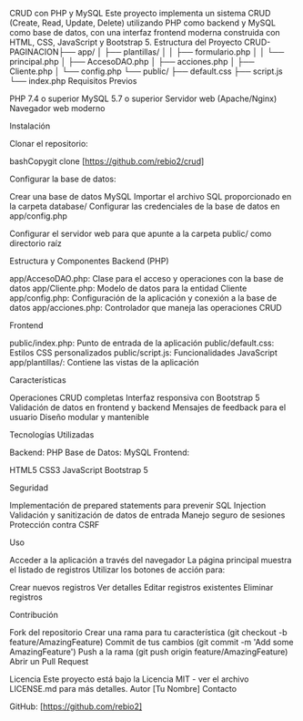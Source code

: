 CRUD con PHP y MySQL
Este proyecto implementa un sistema CRUD (Create, Read, Update, Delete) utilizando PHP como backend y MySQL como base de datos, con una interfaz frontend moderna construida con HTML, CSS, JavaScript y Bootstrap 5.
Estructura del Proyecto
CRUD-PAGINACION├── app/
│   ├── plantillas/
│   │   ├── formulario.php
│   │   └── principal.php
│   ├── AccesoDAO.php
│   ├── acciones.php
│   ├── Cliente.php
│   └── config.php
└── public/
    ├── default.css
    ├── script.js
    └── index.php
Requisitos Previos

PHP 7.4 o superior
MySQL 5.7 o superior
Servidor web (Apache/Nginx)
Navegador web moderno

Instalación

Clonar el repositorio:

bashCopygit clone [https://github.com/rebio2/crud]

Configurar la base de datos:

Crear una base de datos MySQL
Importar el archivo SQL proporcionado en la carpeta database/
Configurar las credenciales de la base de datos en app/config.php


Configurar el servidor web para que apunte a la carpeta public/ como directorio raíz

Estructura y Componentes
Backend (PHP)

app/AccesoDAO.php: Clase para el acceso y operaciones con la base de datos
app/Cliente.php: Modelo de datos para la entidad Cliente
app/config.php: Configuración de la aplicación y conexión a la base de datos
app/acciones.php: Controlador que maneja las operaciones CRUD

Frontend

public/index.php: Punto de entrada de la aplicación
public/default.css: Estilos CSS personalizados
public/script.js: Funcionalidades JavaScript
app/plantillas/: Contiene las vistas de la aplicación

Características

Operaciones CRUD completas
Interfaz responsiva con Bootstrap 5
Validación de datos en frontend y backend
Mensajes de feedback para el usuario
Diseño modular y mantenible

Tecnologías Utilizadas

Backend: PHP
Base de Datos: MySQL
Frontend:

HTML5
CSS3
JavaScript
Bootstrap 5



Seguridad

Implementación de prepared statements para prevenir SQL Injection
Validación y sanitización de datos de entrada
Manejo seguro de sesiones
Protección contra CSRF

Uso

Acceder a la aplicación a través del navegador
La página principal muestra el listado de registros
Utilizar los botones de acción para:

Crear nuevos registros
Ver detalles
Editar registros existentes
Eliminar registros



Contribución

Fork del repositorio
Crear una rama para tu característica (git checkout -b feature/AmazingFeature)
Commit de tus cambios (git commit -m 'Add some AmazingFeature')
Push a la rama (git push origin feature/AmazingFeature)
Abrir un Pull Request

Licencia
Este proyecto está bajo la Licencia MIT - ver el archivo LICENSE.md para más detalles.
Autor
[Tu Nombre]
Contacto

GitHub: [https://github.com/rebio2]